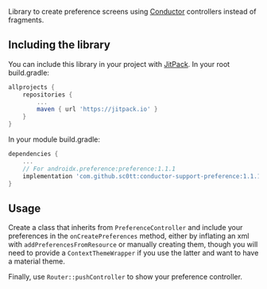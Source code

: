 Library to create preference screens using [Conductor](https://github.com/bluelinelabs/Conductor) controllers instead of fragments.

## Including the library

You can include this library in your project with [JitPack](https://jitpack.io).
In your root build.gradle:

```groovy
allprojects {
    repositories {
		...
        maven { url 'https://jitpack.io' }
	}
}
```

In your module build.gradle:
```groovy
dependencies {
    ...
    // For androidx.preference:preference:1.1.1
    implementation 'com.github.sc0tt:conductor-support-preference:1.1.1'
}
```

## Usage

Create a class that inherits from `PreferenceController` and include your preferences in the `onCreatePreferences` method, 
either by inflating an xml with `addPreferencesFromResource` or manually creating them, though you will need to provide
a `ContextThemeWrapper` if you use the latter and want to have a material theme.

Finally, use `Router::pushController` to show your preference controller.
